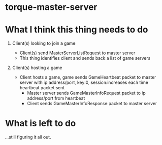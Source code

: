 # torque-master-server

# What I think this thing needs to do

1. Client(s) looking to join a game

   - Client(s) send MasterServerListRequest to master server
   - This thing identifies client and sends back a list of game servers

2. Client(s) hosting a game
   - Client hosts a game, game sends GameHeartbeat packet to master server with ip address/port, key:0, session:increases each time heartbeat packet sent
     - Master server sends GameMasterInfoRequest packet to ip address/port from heartbeat
     - Client sends GameMasterInfoResponse packet to master server

# What is left to do

...still figuring it all out.
